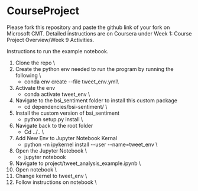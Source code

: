 # CourseProject

Please fork this repository and paste the github link of your fork on Microsoft CMT. Detailed instructions are on Coursera under Week 1: Course Project Overview/Week 9 Activities.



Instructions to run the example notebook.
1. Clone the repo \
2. Create the python env needed to run the program by running the following \
   - conda env create --file tweet_env.yml\
3. Activate the env
   - conda activate tweet_env \
4. Navigate to the bsi_sentiment folder to install this custom package
   - cd dependencies/bsi-sentiment/ \
5. Install the custom version of bsi_sentiment
   - python setup.py install \
6. Navigate back to the root folder
   - Cd ../.. \
7. Add New Env to Jupyter Notebook Kernal
   - python -m ipykernel install --user --name=tweet_env \
8. Open the Jupyter Notebook \
   - jupyter notebook
11. Navigate to project/tweet_analysis_example.ipynb \
12. Open notebook \
13. Change kernel to tweet_env \
14. Follow instructions on notebook \
